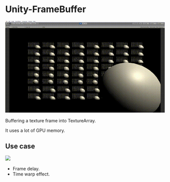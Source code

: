 # Unity-FrameBuffer

![](frameBuffer.gif)

Buffering a texture frame into TextureArray.

It uses a lot of GPU memory.

## Use case

![](modi.gif)

- Frame delay.
- Time warp effect.